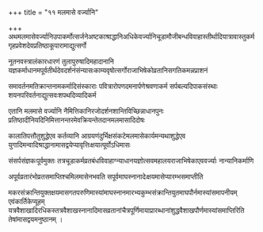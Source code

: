 +++
title = "११ मलमासे वर्ज्यानि"

+++
अथमलमासेवर्ज्यानिउपाकर्मोत्सर्जनेअष्टकाश्राद्धानिअधिकेवर्ज्यानिचूडामौजीबन्धविवाहास्तीर्थादियात्रावास्तुकर्मगृहप्रवेशदेवप्रतिष्ठाकूपारामाद्युत्सर्गो

नूतनवस्त्रालंकारधारणं तुलापुरुषादिमहादानानि यज्ञकर्माधानमपूर्वतीर्थदेवदर्शनंसंन्यासःकाम्यवृषोत्सर्गोराजाभिषेकोव्रतानिसगतिकमन्नप्राशनं

समावर्तनमतिक्रान्तनामकर्मादिसंस्काराः पवित्रारोपणदमनार्पणेश्रवणाकर्म सर्पबल्यदिपाकसंस्थाः शयनपरिवर्तनाद्युत्सवःशपथदिव्यादिकर्म

एतानि मलमासे वर्ज्यानि नैमित्तिकानिरजोदर्शनशान्तिविच्छिन्नाधानपुनः प्रतिष्ठादीनियदिनिमित्तानन्तरमेवक्रियन्तेतदानमलमासादिदोषः

कालातिपत्तौतुशुद्धेएव कर्तव्यानि आग्रयणंदुर्भिक्षसंकटेमलमासेकार्यमन्यथाशुद्धेएव युगादिमन्वादिश्राद्धानामासद्वयेप्यावृत्तिःक्षयात्पूर्वोऽधिमासः

संसर्पसंज्ञकःपूर्वमुक्तः तत्रचूडाकर्मव्रतबंधविवाहाग्न्याधानयज्ञोत्सवमहालयराजाभिषेकाएववर्ज्याः नान्यानिकर्माणि

अपूर्वव्रतारंभोव्रतसमाप्तिश्चमिलमासेनभवति सपूर्वमाघस्नानादेःक्षयमासेप्यारम्भसमाप्तीति

मकरसंक्रान्तियुक्तक्षयमासगतपरुणिमास्यांमाघस्नानमारभ्यकुम्भसंक्रान्तियुतमाघपौर्नमास्यांसमापनीयम् एवंकार्तिकेप्यूहम् यत्रवैशाखादिरधिकस्तत्रवैशाखस्नानादिमासव्रतानांचैत्रपूर्णिमायाप्रारब्धानांशुद्धवैशाखपौर्णमास्यांसमाप्तिरिति तेषांमासद्वयमनुष्ठानम् ।  
